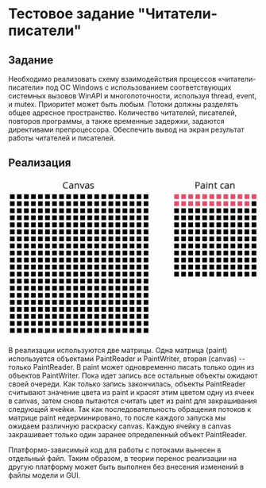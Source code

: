 # Тестовое задание "Читатели-писатели"
## Задание
Необходимо реализовать схему взаимодействия процессов «читатели-писатели» под ОС Windows с использованием соответствующих
системных вызовов WinAPI и многопоточности, используя thread, event, и mutex. Приоритет может быть любым. Потоки должны разделять
общее адресное пространство. Количество читателей, писателей, повторов программы, а также временные задержки, задаются
директивами препроцессора. Обеспечить вывод на экран результат работы читателей и писателей.

## Реализация

![example](work_example.gif)

В реализации используются две матрицы. Одна матрица (paint) используется объектами PaintReader и PaintWriter, вторая (canvas)
-- только PaintReader. В paint может одновременно писать только один из объектов PaintWriter. Пока идет запись все остальные 
объекты ожидают своей очереди. Как только запись закончилась, объекты PaintReader считывают значение цвета из paint и красят
этим цветом одну из ячеек в canvas, затем снова пытаются считать цвет из paint для закрашивания следующей ячейки. Так как
последовательность обращения потоков к матрице paint недерминировано, то после каждого запуска мы ожидаем различную раскраску
canvas. Каждую ячейку в canvas закрашивает только один заранее определенный объект PaintReader.

Платформо-зависимый код для работы с потоками вынесен в отдельный файл. Таким образом, в теории перенос реализации на другую
платформу может быть выполнен без внесения изменений в файлы модели и GUI. 